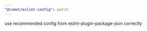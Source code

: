 ```yaml
---
"@comet/eslint-config": patch
---
```


use recommended config from eslint-plugin-package-json correctly
